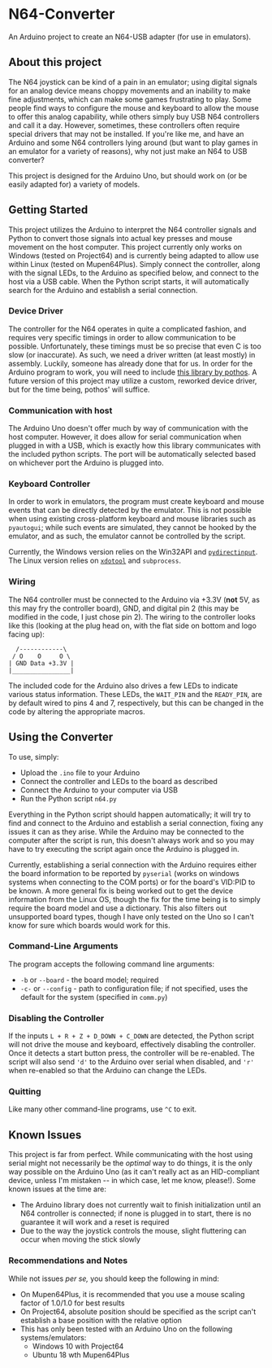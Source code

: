 # N64-Converter

An Arduino project to create an N64-USB adapter (for use in emulators).

## About this project

The N64 joystick can be kind of a pain in an emulator; using digital signals for an analog device means choppy movements and an inability to make fine adjustments, which can make some games frustrating to play. Some people find ways to configure the mouse and keyboard to allow the mouse to offer this analog capability, while others simply buy USB N64 controllers and call it a day. However, sometimes, these controllers often require special drivers that may not be installed. If you're like me, and have an Arduino and some N64 controllers lying around (but want to play games in an emulator for a variety of reasons), why not just make an N64 to USB converter?

This project is designed for the Arduino Uno, but should work on (or be easily adapted for) a variety of models.

## Getting Started

This project utilizes the Arduino to interpret the N64 controller signals and Python to convert those signals into actual key presses and mouse movement on the host computer. This project currently only works on Windows (tested on Project64) and is currently being adapted to allow use within Linux (tested on Mupen64Plus). Simply connect the controller, along with the signal LEDs, to the Arduino as specified below, and connect to the host via a USB cable. When the Python script starts, it will automatically search for the Arduino and establish a serial connection.

### Device Driver

The controller for the N64 operates in quite a complicated fashion, and requires very specific timings in order to allow communication to be possible. Unfortunately, these timings must be so precise that even C is too slow (or inaccurate). As such, we need a driver written (at least mostly) in assembly. Luckily, someone has already done that for us. In order for the Arduino program to work, you will need to include [this library by pothos](https://github.com/pothos/arduino-n64-controller-library). A future version of this project may utilize a custom, reworked device driver, but for the time being, pothos' will suffice.

### Communication with host

The Arduino Uno doesn't offer much by way of communication with the host computer. However, it does allow for serial communication when plugged in with a USB, which is exactly how this library communicates with the included python scripts. The port will be automatically selected based on whichever port the Arduino is plugged into.

### Keyboard Controller

In order to work in emulators, the program must create keyboard and mouse events that can be directly detected by the emulator. This is not possible when using existing cross-platform keyboard and mouse libraries such as `pyautogui`; while such events are simulated, they cannot be hooked by the emulator, and as such, the emulator cannot be controlled by the script.

Currently, the Windows version relies on the Win32API and [`pydirectinput`](https://pypi.org/project/PyDirectInput/). The Linux version relies on [`xdotool`](http://manpages.ubuntu.com/manpages/trusty/man1/xdotool.1.html) and `subprocess`.

### Wiring

The N64 controller must be connected to the Arduino via +3.3V (**not** 5V, as this may fry the controller board), GND, and digital pin 2 (this may be modified in the code, I just chose pin 2). The wiring to the controller looks like this (looking at the plug head on, with the flat side on bottom and logo facing up):

      /------------\
     / O    O     O \
    | GND Data +3.3V |
    |________________|

The included code for the Arduino also drives a few LEDs to indicate various status information. These LEDs, the `WAIT_PIN` and the `READY_PIN`, are by default wired to pins 4 and 7, respectively, but this can be changed in the code by altering the appropriate macros.

## Using the Converter

To use, simply:

* Upload the `.ino` file to your Arduino
* Connect the controller and LEDs to the board as described
* Connect the Arduino to your computer via USB
* Run the Python script `n64.py`

Everything in the Python script should happen automatically; it will try to find and connect to the Arduino and establish a serial connection, fixing any issues it can as they arise. While the Arduino may be connected to the computer after the script is run, this doesn't always work and so you may have to try executing the script again once the Arduino is plugged in.

Currently, establishing a serial connection with the Arduino requires either the board information to be reported by `pyserial` (works on windows systems when connecting to the COM ports) or for the board's VID:PID to be known. A more general fix is being worked out to get the device information from the Linux OS, though the fix for the time being is to simply require the board model and use a dictionary. This also filters out unsupported board types, though I have only tested on the Uno so I can't know for sure which boards would work for this.

### Command-Line Arguments

The program accepts the following command line arguments:

* `-b` or `--board` - the board model; required
* `-c-` or `--config` - path to configuration file; if not specified, uses the default for the system (specified in `comm.py`)

### Disabling the Controller

If the inputs `L + R + Z + D_DOWN + C_DOWN` are detected, the Python script will not drive the mouse and keyboard, effectively disabling the controller. Once it detects a start button press, the controller will be re-enabled. The script will also send `'d'` to the Arduino over serial when disabled, and `'r'` when re-enabled so that the Arduino can change the LEDs.

### Quitting

Like many other command-line programs, use `^C` to exit.

## Known Issues

This project is far from perfect. While communicating with the host using serial might not necessarily be the *optimal* way to do things, it is the only way possible on the Arduino Uno (as it can't really act as an HID-compliant device, unless I'm mistaken -- in which case, let me know, please!). Some known issues at the time are:

* The Arduino library does not currently wait to finish initialization until an N64 controller is connected; if none is plugged in to start, there is no guarantee it will work and a reset is required
* Due to the way the joystick controls the mouse, slight fluttering can occur when moving the stick slowly

### Recommendations and Notes

While not issues _per se,_ you should keep the following in mind:

* On Mupen64Plus, it is recommended that you use a mouse scaling factor of 1.0/1.0 for best results
* On Project64, absolute position should be specified as the script can't establish a base position with the relative option
* This has only been tested with an Arduino Uno on the following systems/emulators:
  * Windows 10 with Project64
  * Ubuntu 18 wth Mupen64Plus

